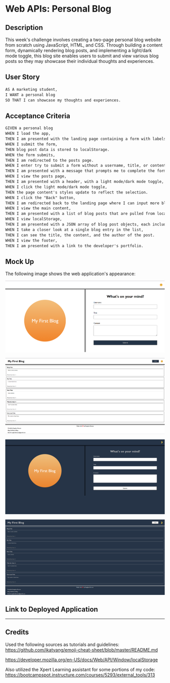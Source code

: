 # Web APIs: Personal Blog

## Description

This week's challenge involves creating a two-page personal blog website from scratch using JavaScript, HTML, and CSS. Through building a content form, dynamically rendering blog posts, and implementing a light/dark mode toggle, this blog site enables users to submit and view various blog posts so they may showcase their individual thoughts and experiences.


## User Story

```md
AS A marketing student,
I WANT a personal blog
SO THAT I can showcase my thoughts and experiences.
```

## Acceptance Criteria

```md
GIVEN a personal blog
WHEN I load the app,
THEN I am presented with the landing page containing a form with labels and inputs for username, blog title, and blog content.
WHEN I submit the form,
THEN blog post data is stored to localStorage.
WHEN the form submits,
THEN I am redirected to the posts page.
WHEN I enter try to submit a form without a username, title, or content,
THEN I am presented with a message that prompts me to complete the form.
WHEN I view the posts page,
THEN I am presented with a header, with a light mode/dark mode toggle, and a "Back" button.
WHEN I click the light mode/dark mode toggle,
THEN the page content's styles update to reflect the selection.
WHEN I click the "Back" button,
THEN I am redirected back to the landing page where I can input more blog entries.
WHEN I view the main content,
THEN I am presented with a list of blog posts that are pulled from localStorage.
WHEN I view localStorage,
THEN I am presented with a JSON array of blog post objects, each including the post author's username, title of the post, and post's content.
WHEN I take a closer look at a single blog entry in the list,
THEN I can see the title, the content, and the author of the post.
WHEN I view the footer,
THEN I am presented with a link to the developer's portfolio.
```

## Mock Up
The following image shows the web application's appearance:

![Shows first page of deployed web application in light mode entitled "My First Blog" as well as a form with labels and inputs for username, blog title, and blog content.](assets/images/Personal-blog-page-1-light.png)

![Shows second page of deployed web application in light mode with a list of blog post entries, including titles, content, and author of the posts.](assets/images/Personal-blog-page-2-light.png)

![Shows first page of deployed web application in dark mode entitled "My First Blog" as well as a form with labels and inputs for username, blog title, and blog content.](assets/images/Personal-blog-page-1-dark.png)

![Shows second page of deployed web application in dark mode with a list of blog post entries, including titles, content, and author of the posts.](assets/images/Personal-blog-page-2-dark.png)

## Link to Deployed Application

***

## Credits
Used the following sources as tutorials and guidelines:
https://github.com/ikatyang/emoji-cheat-sheet/blob/master/README.md

https://developer.mozilla.org/en-US/docs/Web/API/Window/localStorage

Also utilized the Xpert Learning assistant for some portions of my code:
https://bootcampspot.instructure.com/courses/5293/external_tools/313
